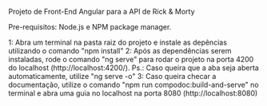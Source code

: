 Projeto de Front-End Angular para a API de Rick & Morty

Pre-requisitos: Node.js e NPM package manager.

1: Abra um terminal na pasta raiz do projeto e instale as depências utilizando o comando "npm install"
2: Após as dependências serem instaladas, rode o comando "ng serve" para rodar o projeto na porta 4200 do localhost (http://localhost:4200/). Ps.: Caso queira que a aba seja aberta automaticamente, utilize "ng serve -o"
3: Caso queira checar a documentação, utilize o comando "npm run compodoc:build-and-serve" no terminal e abra uma guia no localhost na porta 8080 (http://localhost:8080)